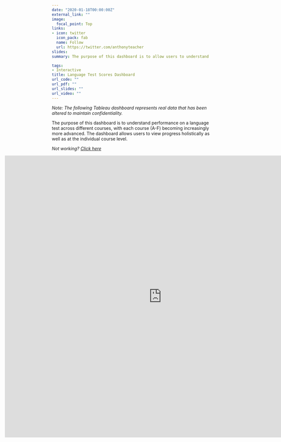 ```yaml
---
date: "2020-01-18T00:00:00Z"
external_link: ""
image:
  focal_point: Top
links:
- icon: twitter
  icon_pack: fab
  name: Follow
  url: https://twitter.com/anthonyteacher
slides:
summary: The purpose of this dashboard is to allow users to understand enrollment trends, compare enrollment to another institution, and see enrollment by student country of origin.

tags:
- Interactive
title: Language Test Scores Dashboard
url_code: ""
url_pdf: ""
url_slides: ""
url_video: ""
---
```

  
*Note: The following Tableau dashboard represents real data that has been altered to maintain confidentiality.*

The purpose of this dashboard is to understand performance on a language test across different courses, with each course (A-F) becoming increasingly more advanced. The dashboard allows users to view progress holistically as well as at the individual course level.

*Not working? [Click here](https://public.tableau.com/views/LanguageTestScoresPortfolio/Dashboard1?:embed=y&:embed_code_version=3&:loadOrderID=0&:display_count=y&publish=yes&:origin=viz_share_link)*
  
  <div style="align: center; margin-left: -150px;">
  <iframe src="https://public.tableau.com/views/LanguageTestScoresPortfolio/Dashboard1?:showVizHome=no&:embed=true" width="1000px" height="900px" frameborder="0"></iframe>
  </div>